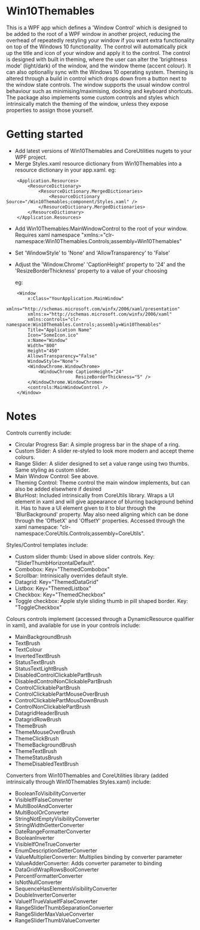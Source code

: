 # Win10Themables
This is a WPF app which defines a 'Window Control' which is designed to be added to the root of a WPF window in another project, reducing the overhead of repeatedly restyling your window if you want extra functionality on top of the Windows 10 functionality. The control will automatically pick up the title and icon of your window and apply it to the control.
The control is designed with built in theming, where the user can alter the 'brightness mode' (light/dark) of the window, and the window theme (accent colour). It can also optionalliy sync with the Windows 10 operating system.  Theming is altered through a build in control which drops down from a button next to the window state controls.
The window supports the usual window control behaviour such as minimising/maximising, docking and keyboard shortcuts. 
The package also implements some custom controls and styles which intrinsically match the theming of the window, unless they expose properties to assign those yourself.

# Getting started
- Add latest versions of Win10Themables and CoreUtilities nugets to your WPF project.
- Merge Styles.xaml resource dictionary from Win10Themables into a resource dictionary in your app.xaml. eg:
```
	<Application.Resources>
		<ResourceDictionary>
			<ResourceDictionary.MergedDictionaries>
				<ResourceDictionary Source="/Win10Themables;component/Styles.xaml" />
			</ResourceDictionary.MergedDictionaries>
		</ResourceDictionary>
	</Application.Resources>
```
	
- Add Win10Themables:MainWindowControl to the root of your window. Requires xaml namespace "xmlns:<Namespace Name>="clr-namespace:Win10Themables.Controls;assembly=Win10Themables"
- Set 'WindowStyle' to 'None' and 'AllowTransparency' to 'False'
- Adjust the 'Window.Chrome' 'CaptionHeight' property to '24' and the 'ResizeBorderThickness' property to a value of your choosing

	eg: 
```
	<Window
		x:Class="YourApplication.MainWindow"
		xmlns="http://schemas.microsoft.com/winfx/2006/xaml/presentation"
		xmlns:x="http://schemas.microsoft.com/winfx/2006/xaml"
		xmlns:controls="clr-namespace:Win10Themables.Controls;assembly=Win10Themables"
		Title="Application Name"
		Icon="SomeIcon.ico"
		x:Name="Window"
		Width="800"
		Height="450"
		AllowsTransparency="False"
		WindowStyle="None">
		<WindowChrome.WindowChrome>
			<WindowChrome CaptionHeight="24"
						  ResizeBorderThickness="5" />
		</WindowChrome.WindowChrome>
		<controls:MainWindowControl />
	</Window>
```
	
# Notes
Controls currently include:
- Circular Progress Bar: A simple progress bar in the shape of a ring.
- Custom Slider: A slider re-styled to look more modern and accept theme colours.
- Range Slider: A slider designed to set a value range using two thumbs. Same styling as custom slider.
- Main Window Control: See above.
- Theming Control: Theme control the main window implements, but can also be added elsewhere if desired
- BlurHost: Included intrinsically from CoreUtils library. Wraps a UI element in xaml and will give appearance of blurring background behind it. Has to have a UI element given to it to blur through the 'BlurBackground' property. May also need aligning which can be done through the 'OffsetX' and 'OffsetY' properties. Accessed through the xaml namespace: "clr-namespace:CoreUtils.Controls;assembly=CoreUtils".

Styles/Control templates include:
- Custom slider thumb: Used in above slider controls. Key: "SliderThumbHorizontalDefault".
- Combobox: Key="ThemedCombobox"
- Scrollbar: Intrinisically overrides default style.
- Datagrid: Key="ThemedDataGrid"
- Listbox: Key="ThemedListbox"
- Checkbox: Key="ThemedCheckbox"
- Toggle checkbox: Apple style sliding thumb in pill shaped border. Key: "ToggleCheckbox"

Colours controls implement (accessed through a DynamicResource qualifier in xaml), and available for use in your controls include:
- MainBackgroundBrush
- TextBrush
- TextColour
- InvertedTextBrush
- StatusTextBrush
- StatusTextLightBrush
- DisabledControlClickablePartBrush
- DisabledControlNonClickablePartBrush
- ControlClickablePartBrush
- ControlClickablePartMouseOverBrush
- ControlClickablePartMousDownBrush
- ControlNonClickablePartBrush
- DatagridHeaderBrush
- DatagridRowBrush
- ThemeBrush
- ThemeMouseOverBrush
- ThemeClickBrush
- ThemeBackgroundBrush
- ThemeTextBrush
- ThemeStatusBrush
- ThemeDisabledTextBrush

Converters from Win10Themables and CoreUtilities library (added intrinsically through Win10Themables Styles.xaml) include:
- BooleanToVisibilityConverter
- VisibleIfFalseConverter
- MultiBoolAndConverter
- MultiBoolOrConverter
- StringNotEmptyVisibilityConverter
- StringWidthGetterConverter
- DateRangeFormatterConverter
- BooleanInverter
- VisibleIfOneTrueConverter
- EnumDescriptionGetterConverter
- ValueMultiplierConverter: Multiplies binding by converter parameter
- ValueAdderConverter: Adds converter parameter to binding
- DataGridWrapRowsBoolConverter
- PercentFormatterConverter
- IsNotNullConverter
- SequenceHasElementsVisibilityConverter
- DoubleInverterConverter
- ValueIfTrueValueIfFalseConverter
- RangeSliderThumbSeparationConverter
- RangeSliderMaxValueConverter
- RangeSliderThumbValueConverter